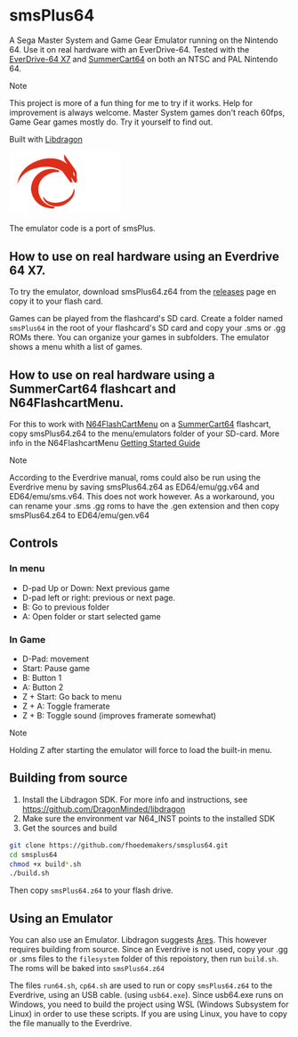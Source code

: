 # smsPlus64

A Sega Master System and Game Gear Emulator running on the Nintendo 64. Use it on real hardware with an EverDrive-64. Tested with the [EverDrive-64 X7](https://krikzz.com/our-products/cartridges/ed64x7.html) and [SummerCart64](https://summercart64.dev/) on both an NTSC and PAL Nintendo 64.

> [!NOTE]
> This project is more of a fun thing for me to try if it works. Help for improvement is always welcome. 
Master System games don't reach 60fps, Game Gear games mostly do. Try it yourself to find out.


Built with [Libdragon](https://github.com/DragonMinded/libdragon)

<img src="/assets/libdragon.png" width="200" />

The emulator code is a port of smsPlus.

## How to use on real hardware using an Everdrive 64 X7.

To try the emulator, download smsPlus64.z64 from the [releases](https://github.com/fhoedemakers/smsplus64/releases/latest) page en copy it to your flash card.

Games can be played from the flashcard's SD card. Create a folder named `smsPlus64` in the root of your flashcard's SD card and copy your .sms or .gg ROMs there. You can organize your games in subfolders. The emulator shows a menu whith a list of games.

## How to use on real hardware using a SummerCart64 flashcart and N64FlashcartMenu.

For this to work with  [N64FlashCartMenu](https://github.com/Polprzewodnikowy/N64FlashcartMenu) on a [SummerCart64](https://github.com/Polprzewodnikowy/SummerCart64) flashcart, copy smsPlus64.z64 to the menu/emulators folder of your SD-card. More info in the N64FlashcartMenu [Getting Started Guide](https://github.com/Polprzewodnikowy/N64FlashcartMenu/blob/main/docs/00_getting_started_sd.md)

> [!NOTE]
> According to the Everdrive manual, roms could also be run using the Everdrive menu by saving smsPlus64.z64 as ED64/emu/gg.v64 and ED64/emu/sms.v64. This does not work however.
> As a workaround, you can rename your .sms .gg roms to have the .gen extension and then copy smsPlus64.z64 to ED64/emu/gen.v64

## Controls

### In menu

- D-pad Up or Down: Next previous game
- D-pad left or right: previous or next page.
- B: Go to previous folder
- A: Open folder or start selected game

### In Game

- D-Pad: movement
- Start: Pause game
- B: Button 1
- A: Button 2
- Z + Start: Go back to menu
- Z + A: Toggle framerate
- Z + B: Toggle sound (improves framerate somewhat)

>[!NOTE]
> Holding Z after starting the emulator will force to load the built-in menu. 

## Building from source

1. Install the Libdragon SDK. For more info and instructions, see https://github.com/DragonMinded/libdragon
2. Make sure the environment var N64_INST points to the installed SDK
3. Get the sources and build

````bash
git clone https://github.com/fhoedemakers/smsplus64.git
cd smsplus64
chmod +x build*.sh
./build.sh
````

Then copy `smsPlus64.z64` to your flash drive.

## Using an Emulator

You can also use an Emulator. Libdragon suggests [Ares](https://ares-emu.net/download). This however requires building from source. Since an Everdrive is not used, copy your .gg or .sms files to the `filesystem` folder of this repoistory, then run `build.sh`. The roms will be baked into `smsPlus64.z64` 

The files `run64.sh`, `cp64.sh` are used to  run or copy `smsPlus64.z64` to the Everdrive, using an USB cable. (using `usb64.exe`). Since usb64.exe runs on Windows, you need to build the project using WSL (Windows Subsystem for Linux) in order to use these scripts. If you are using Linux, you have to copy the file manually to the Everdrive.

